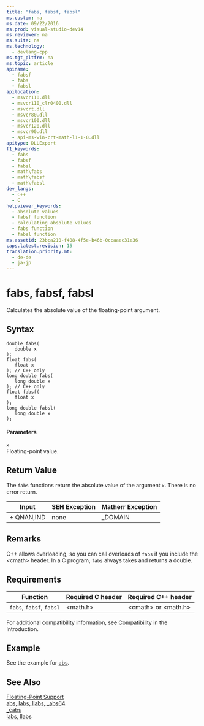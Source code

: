 ```yaml
---
title: "fabs, fabsf, fabsl"
ms.custom: na
ms.date: 09/22/2016
ms.prod: visual-studio-dev14
ms.reviewer: na
ms.suite: na
ms.technology: 
  - devlang-cpp
ms.tgt_pltfrm: na
ms.topic: article
apiname: 
  - fabsf
  - fabs
  - fabsl
apilocation: 
  - msvcr110.dll
  - msvcr110_clr0400.dll
  - msvcrt.dll
  - msvcr80.dll
  - msvcr100.dll
  - msvcr120.dll
  - msvcr90.dll
  - api-ms-win-crt-math-l1-1-0.dll
apitype: DLLExport
f1_keywords: 
  - fabs
  - fabsf
  - fabsl
  - math\fabs
  - math\fabsf
  - math\fabsl
dev_langs: 
  - C++
  - C
helpviewer_keywords: 
  - absolute values
  - fabsf function
  - calculating absolute values
  - fabs function
  - fabsl function
ms.assetid: 23bca210-f408-4f5e-b46b-0ccaaec31e36
caps.latest.revision: 15
translation.priority.mt: 
  - de-de
  - ja-jp
---
```

# fabs, fabsf, fabsl
Calculates the absolute value of the floating-point argument.  
  
## Syntax  
  
```  
double fabs(   
   double x   
);  
float fabs(  
   float x   
); // C++ only  
long double fabs(  
   long double x  
); // C++ only  
float fabsf(   
   float x   
);  
long double fabsl(  
   long double x  
);  
```  
  
#### Parameters  
 `x`  
 Floating-point value.  
  
## Return Value  
 The `fabs` functions return the absolute value of the argument `x`. There is no error return.  
  
|Input|SEH Exception|Matherr Exception|  
|-----------|-------------------|-----------------------|  
|± QNAN,IND|none|_DOMAIN|  
  
## Remarks  
 C++ allows overloading, so you can call overloads of `fabs` if you include the <cmath\> header. In a C program, `fabs` always takes and returns a double.  
  
## Requirements  
  
|Function|Required C header|Required C++ header|  
|--------------|-----------------------|---------------------------|  
|`fabs`, `fabsf`, `fabsl`|<math.h>|<cmath\> or <math.h>|  
  
 For additional compatibility information, see [Compatibility](../vs140/compatibility.md) in the Introduction.  
  
## Example  
 See the example for [abs](../vs140/abs--labs--llabs--_abs64.md).  
  
## See Also  
 [Floating-Point Support](../vs140/floating-point-support.md)   
 [abs, labs, llabs, _abs64](../vs140/abs--labs--llabs--_abs64.md)   
 [_cabs](../vs140/_cabs.md)   
 [labs, llabs](../vs140/labs--llabs.md)